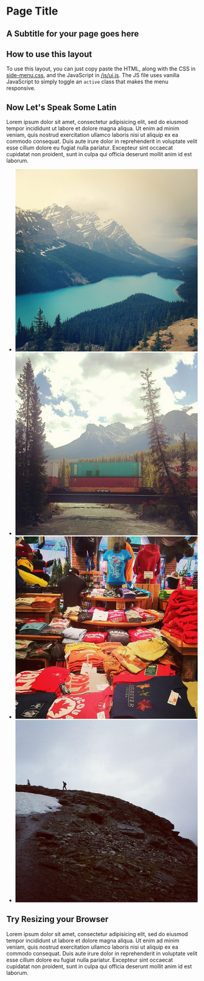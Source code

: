 
Page Title
==========
A Subtitle for your page goes here
----------------------------------



How to use this layout
-----------------------

To use this layout, you can just copy paste the HTML, along with the CSS in 
[side-menu.css](./side-menu.css), and the JavaScript in [/js/ui.js](./js/ui.js).
The JS file uses vanilla JavaScript to simply toggle an `active` class that makes 
the menu responsive.

Now Let's Speak Some Latin
---------------------------

Lorem ipsum dolor sit amet, consectetur adipisicing elit, sed do eiusmod tempor
incididunt ut labore et dolore magna aliqua. Ut enim ad minim veniam, quis
nostrud exercitation ullamco laboris nisi ut aliquip ex ea commodo consequat.
Duis aute irure dolor in reprehenderit in voluptate velit esse cillum dolore eu
fugiat nulla pariatur. Excepteur sint occaecat cupidatat non proident, sunt in
culpa qui officia deserunt mollit anim id est laborum.

- ![Some Text 1](./assets/1.jpg)
- ![Some Text 2](./assets/2.jpg)
- ![Some Text 3](./assets/3.jpg)
- ![Some Text 4](./assets/4.jpg)

Try Resizing your Browser
-------------------------

Lorem ipsum dolor sit amet, consectetur adipisicing elit, sed do eiusmod tempor
incididunt ut labore et dolore magna aliqua. Ut enim ad minim veniam, quis
nostrud exercitation ullamco laboris nisi ut aliquip ex ea commodo consequat.
Duis aute irure dolor in reprehenderit in voluptate velit esse cillum dolore eu
fugiat nulla pariatur. Excepteur sint occaecat cupidatat non proident, sunt in
culpa qui officia deserunt mollit anim id est laborum. 


